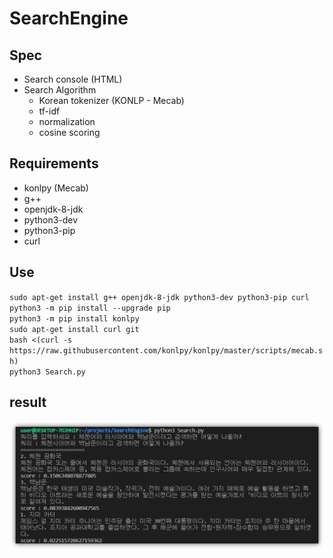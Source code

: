 # SearchEngine
## Spec
- Search console (HTML)
- Search Algorithm
    - Korean tokenizer (KONLP - Mecab)
    - tf-idf
    - normalization
    - cosine scoring

## Requirements
- konlpy (Mecab)
- g++
- openjdk-8-jdk
- python3-dev
- python3-pip
- curl

## Use
`sudo apt-get install g++ openjdk-8-jdk python3-dev python3-pip curl`  
`python3 -m pip install --upgrade pip`  
`python3 -m pip install konlpy`  
`sudo apt-get install curl git`  
`bash <(curl -s https://raw.githubusercontent.com/konlpy/konlpy/master/scripts/mecab.sh)`  
`python3 Search.py`  

## result
![image](result.PNG)
